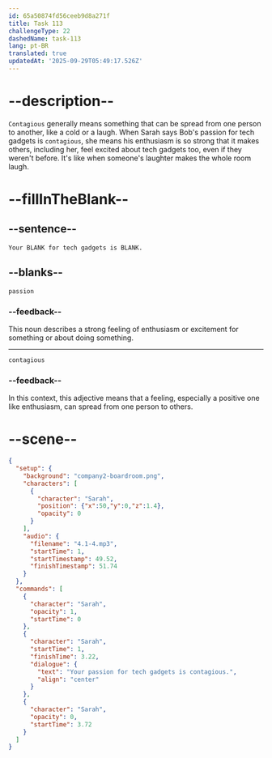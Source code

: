 ```yaml
---
id: 65a50874fd56ceeb9d8a271f
title: Task 113
challengeType: 22
dashedName: task-113
lang: pt-BR
translated: true
updatedAt: '2025-09-29T05:49:17.526Z'
---
```


<!-- (Audio) Sarah: Your passion for tech gadgets is contagious. -->

# --description--

`Contagious` generally means something that can be spread from one person to another, like a cold or a laugh. When Sarah says Bob's passion for tech gadgets is `contagious`, she means his enthusiasm is so strong that it makes others, including her, feel excited about tech gadgets too, even if they weren't before. It's like when someone's laughter makes the whole room laugh.

# --fillInTheBlank--

## --sentence--

`Your BLANK for tech gadgets is BLANK.`

## --blanks--

`passion`

### --feedback--

This noun describes a strong feeling of enthusiasm or excitement for something or about doing something.

---

`contagious`

### --feedback--

In this context, this adjective means that a feeling, especially a positive one like enthusiasm, can spread from one person to others.

# --scene--

```json
{
  "setup": {
    "background": "company2-boardroom.png",
    "characters": [
      {
        "character": "Sarah",
        "position": {"x":50,"y":0,"z":1.4},
        "opacity": 0
      }
    ],
    "audio": {
      "filename": "4.1-4.mp3",
      "startTime": 1,
      "startTimestamp": 49.52,
      "finishTimestamp": 51.74
    }
  },
  "commands": [
    {
      "character": "Sarah",
      "opacity": 1,
      "startTime": 0
    },
    {
      "character": "Sarah",
      "startTime": 1,
      "finishTime": 3.22,
      "dialogue": {
        "text": "Your passion for tech gadgets is contagious.",
        "align": "center"
      }
    },
    {
      "character": "Sarah",
      "opacity": 0,
      "startTime": 3.72
    }
  ]
}
```
